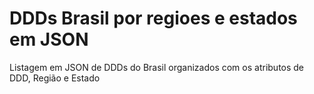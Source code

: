 # DDDs Brasil por regioes e estados em JSON
Listagem em JSON de DDDs do Brasil organizados com os atributos de DDD, Região e Estado
